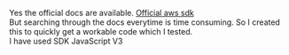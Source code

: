 Yes the official docs are available. [Official aws sdk](https://docs.aws.amazon.com/AWSJavaScriptSDK/v3/latest/index.html)  
But searching through the docs everytime is time consuming. So I created this to quickly get a workable code which I tested.  
I have used SDK JavaScript V3
